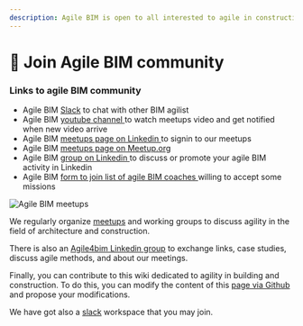 ```yaml
---
description: Agile BIM is open to all interested to agile in construction
---
```


# 🙌 Join Agile BIM community

### Links to agile BIM community  

* Agile BIM [Slack](http://bit.ly/agilebimslack)  to chat with other BIM agilist
* Agile BIM [youtube channel ](https://www.youtube.com/channel/UCTjcoh157n3hxKCxpEvfqeQ?sub_confirmation=1) to watch meetups video and get notified when new video arrive
* Agile BIM [meetups page on Linkedin ](https://www.linkedin.com/showcase/agile-bim/) to signin to our meetups
* Agile BIM [meetups page on Meetup.org](https://www.meetup.com/fr-FR/collaborative-architecture) 
* Agile  BIM [group on Linkedin ](https://www.linkedin.com/groups/8584849/)to discuss or promote your agile BIM activity in Linkedin
* Agile BIM [form to join list of agile BIM coaches ](https://airtable.com/shrbhMGRK4zRIAQ7Y)willing to accept some missions



![Agile BIM meetups](../.gitbook/assets/agile-bim-meetup.jpg)

  
We regularly organize [meetups](https://www.meetup.com/fr-FR/collaborative-architecture/) and working groups to discuss agility in the field of architecture and construction. 

There is also an [Agile4bim Linkedin group](https://www.linkedin.com/groups/8584849/) to exchange links, case studies, discuss agile methods, and about our meetings. 

Finally, you can contribute to this wiki dedicated to agility in building and construction. To do this, you can modify the content of this [page via Github](https://github.com/sinsunsan/agile-bim-aec) and propose your modifications.

We have got also a [slack](http://bit.ly/agilebimslack) workspace that you may join.

